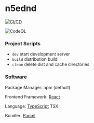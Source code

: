 # n5ednd

[![CI/CD](https://github.com/Frank-Mayer/n5ednd/actions/workflows/firebase-hosting-merge.yml/badge.svg)](https://github.com/Frank-Mayer/n5ednd/actions/workflows/firebase-hosting-merge.yml)

![CodeQL](https://github.com/Frank-Mayer/n5ednd/actions/workflows/codeql-analysis.yml/badge.svg)

### Project Scripts

- `dev` start development server
- `build` distribution build
- `clean` delete dist and cache directories

### Software

Package Manager: npm (default)

Frontend Framework: [React](https://reactjs.org)

Language: [TypeScript](https://www.typescriptlang.org) TSX

Bundler: [Parcel](https://parceljs.org)
